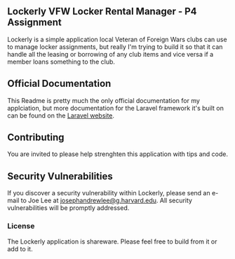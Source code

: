 ## Lockerly VFW Locker Rental Manager - P4 Assignment

Lockerly is a simple application local Veteran of Foreign Wars clubs can use to manage locker assignments, but really I'm trying to build it so that it can handle all the leasing or borrowing of any club items and vice versa if a member loans something to the club. 

## Official Documentation

This Readme is pretty much the only official documentation for my applciation, but more documentation for the Laravel framework it's built on can be found on the [Laravel website](http://laravel.com/docs).

## Contributing

You are invited to please help strenghten this application with tips and code. 

## Security Vulnerabilities

If you discover a security vulnerability within Lockerly, please send an e-mail to Joe Lee at josephandrewlee@g.harvard.edu. All security vulnerabilities will be promptly addressed.

### License

The Lockerly application is shareware. Please feel free to build from it or add to it.
